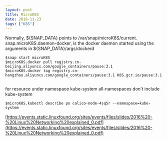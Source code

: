 ```yaml
---
layout: post
title: MicroK8S
date: 2018-11-23
tags: ["K8S"]
---
```




Normally, ${SNAP_DATA} points to /var/snap/microK8S/current.
snap.microK8S.daemon-docker, is the docker daemon started using the arguments in ${SNAP_DATA}/args/dockerd


```
$snap start microK8S
$microK8S.docker pull registry.cn-beijing.aliyuncs.com/google_containers/pause:3.1
$microK8S.docker tag registry.cn-hangzhou.aliyuncs.com/google_containers/pause:3.1 K8S.gcr.io/pause:3.1


```

for resource under namespace kube-system
all-namespaces don't include kube-system

```
$microK8S.kubectl describe po calico-node-4sq5r --namespace=kube-system

```



[https://events.static.linuxfound.org/sites/events/files/slides/2016%20-%20Linux%20Networking%20explained_0.pdf](https://events.static.linuxfound.org/sites/events/files/slides/2016%20-%20Linux%20Networking%20explained_0.pdf)




